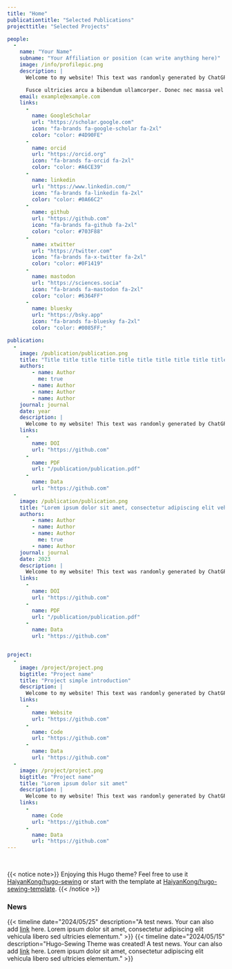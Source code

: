 ```yaml
---
title: "Home"
publicationtitle: "Selected Publications"
projecttitle: "Selected Projects"

people: 
  - 
    name: "Your Name"
    subname: "Your Affiliation or position (can write anything here)"
    image: /info/profilepic.png
    description: |
      Welcome to my website! This text was randomly generated by ChatGPT 3.5. Lorem ipsum dolor sit amet, consectetur adipiscing elit. Sed vehicula, libero sed ultricies elementum, felis lacus convallis odio, non gravida justo ipsum id lorem.

      Fusce ultricies arcu a bibendum ullamcorper. Donec nec massa vel odio commodo suscipit nec ac nulla. Integer quis vestibulum odio. This text was randomly generated by ChatGPT 3.5. <a href="/cv/" role="button" target="_blank">Learn more about me</a>
    email: example@example.com
    links: 
      -
        name: GoogleScholar
        url: "https://scholar.google.com"
        icon: "fa-brands fa-google-scholar fa-2xl"
        color: "color: #4D90FE"
      -
        name: orcid
        url: "https://orcid.org"
        icon: "fa-brands fa-orcid fa-2xl"
        color: "color: #A6CE39"
      -
        name: linkedin
        url: "https://www.linkedin.com/"
        icon: "fa-brands fa-linkedin fa-2xl"
        color: "color: #0A66C2"
      -
        name: github
        url: "https://github.com"
        icon: "fa-brands fa-github fa-2xl"
        color: "color: #703F88"
      -
        name: xtwitter
        url: "https://twitter.com"
        icon: "fa-brands fa-x-twitter fa-2xl"
        color: "color: #0F1419"
      -
        name: mastodon
        url: "https://sciences.socia"
        icon: "fa-brands fa-mastodon fa-2xl"
        color: "color: #6364FF"
      -
        name: bluesky
        url: "https://bsky.app"
        icon: "fa-brands fa-bluesky fa-2xl"
        color: "color: #0085FF;"

publication:
  - 
    image: /publication/publication.png
    title: "Title title title title title title title title title title title title title title title title title"
    authors:
        - name: Author
          me: true
        - name: Author
        - name: Author
        - name: Author
    journal: journal
    date: year
    description: |
      Welcome to my website! This text was randomly generated by ChatGPT 3.5. Lorem ipsum dolor sit amet, consectetur adipiscing elit. Sed vehicula, libero sed ultricies elementum, felis lacus convallis odio, non gravida justo ipsum id lorem. Fusce ultricies arcu a bibendum ullamcorper. Donec nec massa vel odio commodo suscipit nec ac nulla. Integer quis vestibulum odio.
    links:
      -
        name: DOI
        url: "https://github.com"
      -
        name: PDF
        url: "/publication/publication.pdf"
      -
        name: Data
        url: "https://github.com"
  - 
    image: /publication/publication.png
    title: "Lorem ipsum dolor sit amet, consectetur adipiscing elit vehicula libero sed ultricies elementum."
    authors:
        - name: Author
        - name: Author
        - name: Author
          me: true
        - name: Author
    journal: journal
    date: 2023
    description: |
      Welcome to my website! This text was randomly generated by ChatGPT 3.5. Lorem ipsum dolor sit amet, consectetur adipiscing elit. Sed vehicula, libero sed ultricies elementum, felis lacus convallis odio, non gravida justo ipsum id lorem. Fusce ultricies arcu a bibendum ullamcorper. Donec nec massa vel odio commodo suscipit nec ac nulla. Integer quis vestibulum odio.
    links:
      -
        name: DOI
        url: "https://github.com"
      -
        name: PDF
        url: "/publication/publication.pdf"
      -
        name: Data
        url: "https://github.com"


project:
  - 
    image: /project/project.png
    bigtitle: "Project name"
    title: "Project simple introduction"
    description: |
      Welcome to my website! This text was randomly generated by ChatGPT 3.5. Lorem ipsum dolor sit amet, consectetur adipiscing elit. Sed vehicula, libero sed ultricies elementum, felis lacus convallis odio, non gravida justo ipsum id lorem. Fusce ultricies arcu a bibendum ullamcorper. Donec nec massa vel odio commodo suscipit nec ac nulla. Integer quis vestibulum odio.
    links:
      -
        name: Website
        url: "https://github.com"
      -
        name: Code
        url: "https://github.com"
      -
        name: Data
        url: "https://github.com"
  - 
    image: /project/project.png
    bigtitle: "Project name"
    title: "Lorem ipsum dolor sit amet"
    description: |
      Welcome to my website! This text was randomly generated by ChatGPT 3.5. Lorem ipsum dolor sit amet, consectetur adipiscing elit. Sed vehicula, libero sed ultricies elementum, felis lacus convallis odio, non gravida justo ipsum id lorem. Fusce ultricies arcu a bibendum ullamcorper. Donec nec massa vel odio commodo suscipit nec ac nulla. Integer quis vestibulum odio.
    links:
      -
        name: Code
        url: "https://github.com"
      -
        name: Data
        url: "https://github.com"
---
```


</br>

{{< notice note>}}
Enjoying this Hugo theme? Feel free to use it <i class="fa-brands fa-github fa-1xl" style="color: #703F88"></i></a> [HaiyanKong/hugo-sewing](https://github.com/HaiyanKong/hugo-sewing) or start with the template at <i class="fa-brands fa-github fa-1xl" style="color: #703F88"></i></a> [HaiyanKong/hugo-sewing-template](https://github.com/HaiyanKong/hugo-sewing-template).
{{< /notice >}}


### News

{{< timeline date="2024/05/25" description="A test news. Your can also add [link](https://github.com) here. Lorem ipsum dolor sit amet, consectetur adipiscing elit vehicula libero sed ultricies elementum." >}}
{{< timeline date="2024/05/15" description="Hugo-Sewing Theme was created! A test news. Your can also add [link](https://github.com) here. Lorem ipsum dolor sit amet, consectetur adipiscing elit vehicula libero sed ultricies elementum." >}}

</br>
